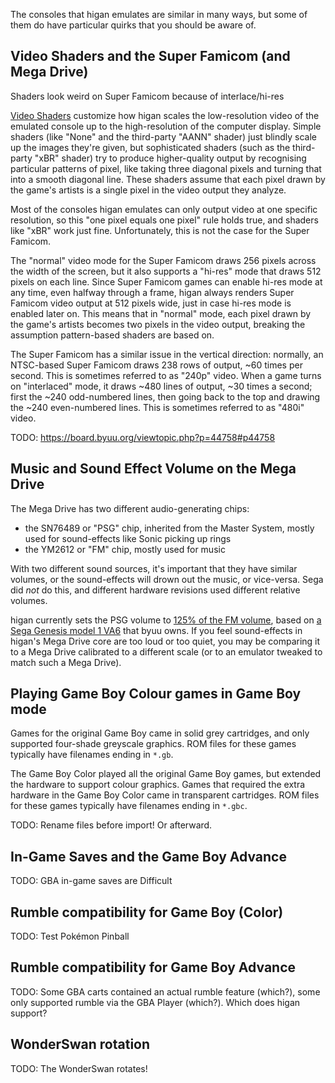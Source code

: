 The consoles that higan emulates
are similar in many ways,
but some of them do have particular quirks
that you should be aware of.

Video Shaders and the Super Famicom (and Mega Drive)
----------------------------------------------------

Shaders look weird on Super Famicom because of interlace/hi-res

[Video Shaders](guides/shaders.md)
customize how higan scales
the low-resolution video of the emulated console
up to the high-resolution of the computer display.
Simple shaders
(like "None"
and the third-party "AANN" shader)
just blindly scale up the images they're given,
but sophisticated shaders
(such as the third-party "xBR" shader)
try to produce higher-quality output
by recognising particular patterns of pixel,
like taking three diagonal pixels
and turning that into a smooth diagonal line.
These shaders assume that
each pixel drawn by the game's artists
is a single pixel in the video output they analyze.

Most of the consoles higan emulates
can only output video at one specific resolution,
so this "one pixel equals one pixel" rule holds true,
and shaders like "xBR" work just fine.
Unfortunately,
this is not the case for the Super Famicom.

The "normal" video mode for the Super Famicom
draws 256 pixels across the width of the screen,
but it also supports a "hi-res" mode
that draws 512 pixels on each line.
Since Super Famicom games can enable hi-res mode at any time,
even halfway through a frame,
higan always renders Super Famicom video output at 512 pixels wide,
just in case hi-res mode is enabled later on.
This means that in "normal" mode,
each pixel drawn by the game's artists
becomes two pixels in the video output,
breaking the assumption pattern-based shaders are based on.

The Super Famicom has a similar issue in the vertical direction:
normally,
an NTSC-based Super Famicom draws 238 rows of output,
~60 times per second.
This is sometimes referred to as "240p" video.
When a game turns on "interlaced" mode,
it draws ~480 lines of output,
~30 times a second;
first the ~240 odd-numbered lines,
then going back to the top and drawing the ~240 even-numbered lines.
This is sometimes referred to as "480i" video.

TODO: https://board.byuu.org/viewtopic.php?p=44758#p44758

Music and Sound Effect Volume on the Mega Drive
-----------------------------------------------

The Mega Drive has two different audio-generating chips:

  - the SN76489 or "PSG" chip,
    inherited from the Master System,
    mostly used for sound-effects
    like Sonic picking up rings
  - the YM2612 or "FM" chip,
    mostly used for music

With two different sound sources,
it's important that they have similar volumes,
or the sound-effects will drown out the music,
or vice-versa.
Sega did *not* do this,
and different hardware revisions
used different relative volumes.

higan currently
sets the PSG volume to [125% of the FM volume][vol],
based on [a Sega Genesis model 1 VA6][va6] that byuu owns.
If you feel sound-effects in higan's Mega Drive core
are too loud or too quiet,
you may be comparing it
to a Mega Drive calibrated to a different scale
(or to an emulator tweaked to match such a Mega Drive).

[vol]: https://board.byuu.org/viewtopic.php?p=42482#p42482
[va6]: https://board.byuu.org/viewtopic.php?p=42195#p42195

Playing Game Boy Colour games in Game Boy mode
----------------------------------------------

Games for the original Game Boy
came in solid grey cartridges,
and only supported four-shade greyscale graphics.
ROM files for these games
typically have filenames ending in `*.gb`.

The Game Boy Color played all the original Game Boy games,
but extended the hardware to support colour graphics.
Games that required
the extra hardware in the Game Boy Color
came in transparent cartridges.
ROM files for these games
typically have filenames ending in `*.gbc`.

TODO: Rename files before import!
Or afterward.

In-Game Saves and the Game Boy Advance
--------------------------------------

TODO: GBA in-game saves are Difficult

Rumble compatibility for Game Boy (Color)
-----------------------------------------

TODO: Test Pokémon Pinball

Rumble compatibility for Game Boy Advance
-----------------------------------------

TODO:
Some GBA carts contained an actual rumble feature (which?),
some only supported rumble via the GBA Player (which?).
Which does higan support?

WonderSwan rotation
-------------------

TODO: The WonderSwan rotates!

